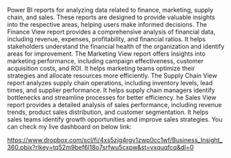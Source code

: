 Power BI reports for analyzing data related to finance, marketing, supply chain, and sales. These reports are designed to provide valuable insights into the respective areas, helping users make informed decisions.
The Finance View report provides a comprehensive analysis of financial data, including revenue, expenses, profitability, and financial ratios.
It helps stakeholders understand the financial health of the organization and identify areas for improvement.
The Marketing View report offers insights into marketing performance, including campaign effectiveness, customer acquisition costs, and ROI. 
It helps marketing teams optimize their strategies and allocate resources more efficiently.
The Supply Chain View report analyzes supply chain operations, including inventory levels, lead times, and supplier performance.
It helps supply chain managers identify bottlenecks and streamline processes for better efficiency.
he Sales View report provides a detailed analysis of sales performance, including revenue trends, product sales distribution, and customer segmentation. 
It helps sales teams identify growth opportunities and improve sales strategies.
You can check my live dashboard on below link:

https://www.dropbox.com/scl/fi/4xs5zjg4rgv1zwp0cc1wf/Business_Insight_360.pbix?rlkey=tq52m9bef6l18o7srfwu5cxpw&st=vxquqfcq&dl=0

